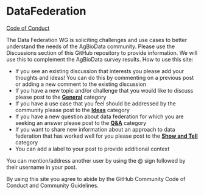 # DataFederation
[Code of Conduct](https://www.agbiodata.org/code-of-conduct)

The Data Federation WG is soliciting challenges and use cases to better understand the needs of the AgBioData community. Please use the Discussions section of this GitHub repository to provide information. We will use this to complement the AgBioData survey results. 
How to use this site:

- If you see an existing discussion that interests you please add your thoughts and ideas! You can do this by commenting on a previous post or adding a new comment to the existing discussion
- If you have a new topic and/or challenge that you would like to discuss please post to the [**General**](https://github.com/AgBioData/DataFederation_WG/discussions/new?category=general) category
- If you have a use case that you feel should be addressed by the community please post to the [**Ideas**](https://github.com/AgBioData/DataFederation_WG/discussions/new?category=ideas) category
- If you have a new question about data federation for which you are seeking an answer please post to the [**Q&A**](https://github.com/AgBioData/DataFederation_WG/discussions/new?category=q-a) category
- If you want to share new information about an approach to data federation that has worked well for you please post to the [**Show and Tell**](https://github.com/AgBioData/DataFederation_WG/discussions/new?category=show-and-tell) category
- You can add a label to your post to provide additional context

You can mention/address another user by using the @ sign followed by their username in your post.

By using this site you agree to abide by the GitHub Community Code of Conduct and Community Guidelines.  
